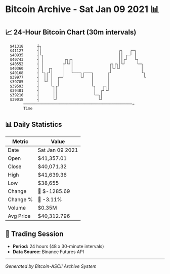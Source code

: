 # Bitcoin Archive - Sat Jan 09 2021 📊

## 📈 24-Hour Bitcoin Chart (30m intervals)

```
  $41318      ┼┐                                               
  $41127      ┤│                                  ┌┐   ┌─┐     
  $40935      ┤└┐                                 ││ ┌─┘ │     
  $40743      ┤ │         ┌┐┌┐                    ││┌┘   └┐    
  $40552      ┤ │        ┌┘└┘│                ┌┐┌┐│└┘     └─┐  
  $40360      ┤ │  ┌┐    │   │                │└┘└┘         │  
  $40168      ┤ └┐┌┘│    │   └───┐┌───┐      ┌┘             └┐ 
  $39977      ┤  ││ │  ┌─┘       └┘   │      │               └ 
  $39785      ┤  └┘ │  │              │      │                 
  $39593      ┤     └┐┌┘              └┐   ┌┐│                 
  $39401      ┤      ││                │  ┌┘└┘                 
  $39210      ┤      ││                └─┐│                    
  $39018      ┤      └┘                  └┘                    
        ────────────────────────────────────────────────→
        Time
```

## 📊 Daily Statistics

| Metric | Value |
|--------|-------|
| Date | Sat Jan 09 2021 |
| Open | $41,357.01 |
| Close | $40,071.32 |
| High | $41,639.36 |
| Low | $38,655 |
| Change | 🔴 $-1285.69 |
| Change % | 🔴 -3.11% |
| Volume | $0.35M |
| Avg Price | $40,312.796 |

## 📅 Trading Session

- **Period:** 24 hours (48 x 30-minute intervals)
- **Data Source:** Binance Futures API

---
*Generated by Bitcoin-ASCII Archive System*
